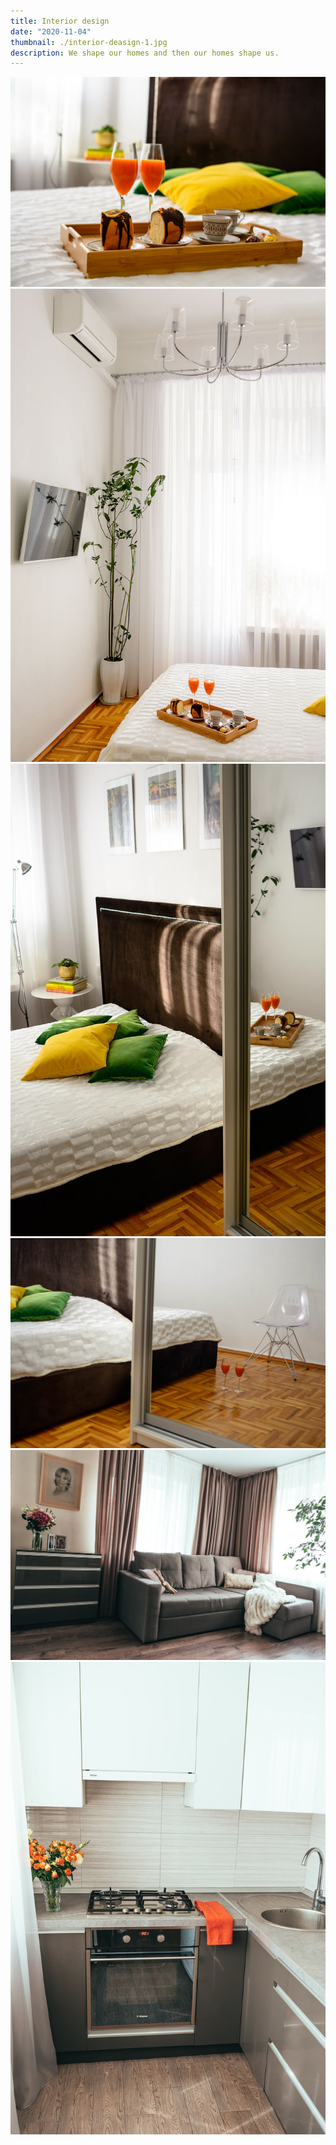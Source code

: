 ```yaml
---
title: Interior design
date: "2020-11-04"
thumbnail: ./interior-deasign-1.jpg
description: We shape our homes and then our homes shape us.
---
```


![](./interior-deasign-2.jpg)
![](./interior-deasign-3.jpg)
![](./interior-deasign-4.jpg)
![](./interior-deasign-5.jpg)
![](./interior-deasign-6.jpg)
![](./interior-deasign-7.jpg)
